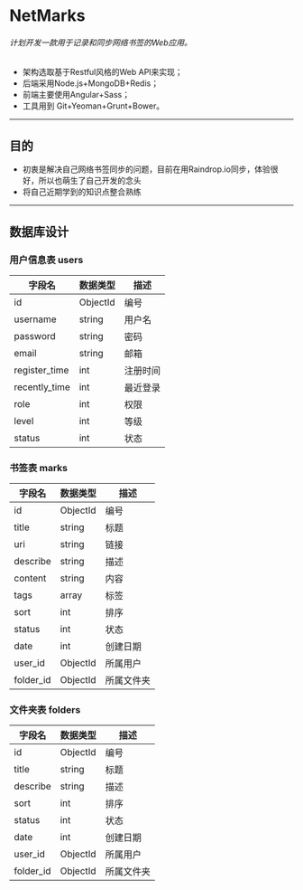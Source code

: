 # NetMarks
###### 计划开发一款用于记录和同步网络书签的Web应用。
* 架构选取基于Restful风格的Web API来实现；
* 后端采用Node.js+MongoDB+Redis；
* 前端主要使用Angular+Sass；
* 工具用到 Git+Yeoman+Grunt+Bower。
<hr>

## 目的
* 初衷是解决自己网络书签同步的问题，目前在用Raindrop.io同步，体验很好，所以也萌生了自己开发的念头
* 将自己近期学到的知识点整合熟练
<hr>

## 数据库设计

### 用户信息表 users
| 字段名 | 数据类型 | 描述 |
| --- | --- | --- |
| id | ObjectId | 编号 |
| username | string | 用户名 |
| password | string | 密码 |
| email | string | 邮箱 |
| register_time | int | 注册时间 |
| recently_time | int | 最近登录 |
| role | int | 权限 |
| level | int | 等级 |
| status | int | 状态 |

### 书签表 marks
| 字段名 | 数据类型 | 描述 |
| --- | --- | --- |
| id | ObjectId | 编号 |
| title | string | 标题 |
| uri | string | 链接 |
| describe | string | 描述 |
| content | string | 内容 |
| tags | array | 标签 |
| sort | int | 排序 |
| status | int | 状态 |
| date | int | 创建日期 |
| user_id | ObjectId | 所属用户 |
| folder_id | ObjectId | 所属文件夹 |

### 文件夹表 folders
| 字段名 | 数据类型 | 描述 |
| --- | --- | --- |
| id | ObjectId | 编号 |
| title | string | 标题 |
| describe | string | 描述 |
| sort | int | 排序 |
| status | int | 状态 |
| date | int | 创建日期 |
| user_id | ObjectId | 所属用户 |
| folder_id | ObjectId | 所属文件夹 |
